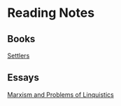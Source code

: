 # Reading Notes

## Books
[Settlers](/notes/settlers.md)

## Essays
[Marxism and Problems of Linquistics](/notes/marxism-and-problems-of-linguistics.md)
